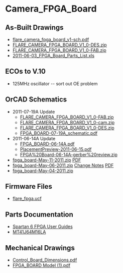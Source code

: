 # Camera_FPGA_Board
## As-Built Drawings

 * [flare_camera_fpga_board_v1-sch.pdf](http://ohm.bu.edu/~hazen/Frangioni_Public/FPGA_Board/flare_camera_fpga_board_v1-sch.pdf)
 * [FLARE_CAMERA_FPGA_BOARD_V1_0-DES.zip](http://ohm.bu.edu/~hazen/Frangioni_Public/FPGA_Board/FLARE_CAMERA_FPGA_BOARD_V1_0-DES.zip)
 * [FLARE_CAMERA_FPGA_BOARD_V1_0-FAB.zip](http://ohm.bu.edu/~hazen/Frangioni_Public/FPGA_Board/FLARE_CAMERA_FPGA_BOARD_V1_0-FAB.zip)
 * [2011-06-03_FPGA_Board_Parts_List.xls](http://ohm.bu.edu/~hazen/Frangioni_Public/FPGA_Board/2011-06-03_FPGA_Board_Parts_List.xls)

## ECOs to V.10

 * 125MHz oscillator -- sort out OE problem

## OrCAD Schematics

 * 2011-07-19A Update
   * [FLARE_CAMERA_FPGA_BOARD_V1_0-FAB.zip](http://ohm.bu.edu/~hazen/Frangioni_Public/FPGA_Board/2011-07-21_design/FLARE_CAMERA_FPGA_BOARD_V1_0-FAB.zip)
   * [FLARE_CAMERA_FPGA_BOARD_V1_0-cam.zip](http://ohm.bu.edu/~hazen/Frangioni_Public/FPGA_Board/2011-07-21_design/FLARE_CAMERA_FPGA_BOARD_V1_0-cam.zip)
   * [FLARE_CAMERA_FPGA_BOARD_V1_0-DES.zip](http://ohm.bu.edu/~hazen/Frangioni_Public/FPGA_Board/2011-07-21_design/FLARE_CAMERA_FPGA_BOARD_V1_0-DES.zip)
   * [FPGA_BOARD-07-19A_schematic.pdf](http://ohm.bu.edu/~hazen/Frangioni_Public/FPGA_Board/2011-07-21_design/FPGA_BOARD-07-19A_schematic.pdf)
 * 2011-06-14A Update
   * [FPGA_BOARD-06-14A.pdf](http://ohm.bu.edu/~hazen/Frangioni_Public/FPGA_Board/FPGA_BOARD-06-14A.pdf)
   * [PlacementPreview-2011-06-15.pdf](http://joule.bu.edu/~hazen/Frangioni_Public/FPGA_Board/PlacementPreview-2011-06-15.pdf)
   * [FPGA%20Board-06-14A-gerber%20review.zip](http://joule.bu.edu/~hazen/Frangioni_Public/FPGA_Board/FPGA%20Board-06-14A-gerber%20review.zip)
 * [fpga_board-May-11-2011.zip](http://ohm.bu.edu/~hazen/Frangioni_Public/FPGA_Board/fpga_board-May-11-2011.zip)
[PDF](http://ohm.bu.edu/~hazen/Frangioni_Public/FPGA_Board/fpga_board_May-11-2011_schematic.pdf)
 * [fpga_board-May-06-2011.zip](http://ohm.bu.edu/~hazen/Frangioni_Public/FPGA_Board/fpga_board-May-06-2011.zip)
[Change Notes](http://ohm.bu.edu/~hazen/Frangioni_Public/FPGA_Board/fpga_board-May-06-2011_notes.txt)
[PDF](http://ohm.bu.edu/~hazen/Frangioni_Public/FPGA_Board/fpga_board-May-06-2011_schematic.pdf)
 * [fpga_board-May-04-2011.zip](http://ohm.bu.edu/~hazen/Frangioni_Public/FPGA_Board/fpga_board-May-04-2011.zip)

## Firmware Files

 * [flare_fpga.ucf](http://ohm.bu.edu/~hazen/Frangioni_Public/FPGA_Board/flare_fpga.ucf)

## Parts Documentation

 * [Spartan 6 FPGA User Guides](http://www.xilinx.com/support/documentation/spartan-6_user_guides.htm)
 * [MT41J64M16LA](http://ohm.bu.edu/~hazen/DataSheets/Micron/1Gb_DDR3_SDRAM.pdf)

## Mechanical Drawings

 * [Control_Board_Dimensions.pdf](http://ohm.bu.edu/~hazen/Frangioni_Public/FPGA_Board/Control_Board_Dimensions.pdf)
 * [FPGA_BOARD Model (1).pdf](http://ohm.bu.edu/~hazen/Frangioni_Public/FPGA_Board/FPGA_BOARD%20Model%20(1).pdf)

